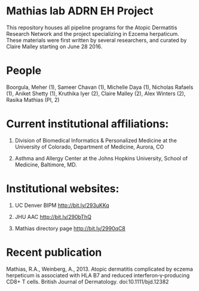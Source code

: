 # Mathias lab ADRN EH Project

This repository houses all pipeline programs for the Atopic Dermatitis Research Network and the project specializing in Ezcema herpaticum. These materials were first written by several researchers, and curated by Claire Malley starting on June 28 2016.

# People

Boorgula, Meher (1), Sameer Chavan (1), Michelle Daya (1), Nicholas Rafaels (1), Aniket Shetty (1), Kruthika Iyer (2), Claire Malley (2), Alex Winters (2), Rasika Mathias (PI, 2)

# Current institutional affiliations:

1. Division of Biomedical Informatics & Personalized Medicine at the University of Colorado, Department of Medicine, Aurora, CO

2. Asthma and Allergy Center at the Johns Hopkins University, School of Medicine, Baltimore, MD.

# Institutional websites:

1. UC Denver BIPM http://bit.ly/293uKKq

2. JHU AAC http://bit.ly/290bThQ

3. Mathias directory page http://bit.ly/2990qC8

# Recent publication

Mathias, R.A., Weinberg, A., 2013. Atopic dermatitis complicated by eczema herpeticum is associated with HLA B7 and reduced interferon‐γ‐producing CD8+ T cells. British Journal of Dermatology. doi:10.1111/bjd.12382
